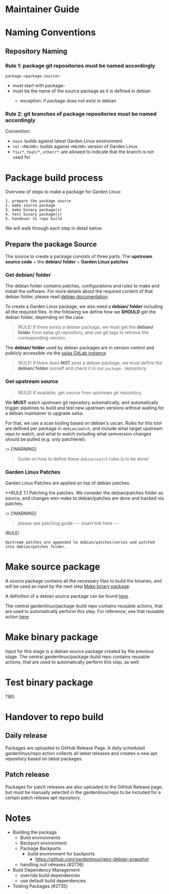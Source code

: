 # Maintainer Guide 


# Naming Conventions 

## Repository Naming 


### Rule 1: package git repositories must be named accordingly
```
package-<package-source>
```
- must start with package- 
- <package-source> must be the name of the source package as it is defined in debian
   - exception: if package does not exist in debian 


### Rule 2: git branches of package repositories must be named accordingly 

Convention: 
- `main`: builds against latest Garden Linux environment
- `rel-<MAJOR>`: builds against `<MAJOR>` version of Garden Linux. 
- `fix/*`, `feat/*`, `other/*`: are allowed to indicate that the branch is not used for   

# Package build process 

Overview of steps to make a package for Garden Linux:
```
1. prepare the package source
2. make source package
3. make binary package(s)
4. test binary package(s)
5. handover to repo build 
```

We will walk through each step in detail below.


## Prepare the package Source

The source to create a package consists of three parts. 
The **upstream source code** + the **debian/ folder** + **Garden Linux patches**

### Get debian/ folder

The debian folder contains patches, configurations and rules to make and install the software. For more details about the required content of that debian folder, please read [debian documentation](https://www.debian.org/doc/manuals/maint-guide/dreq.en.html).

To create a Garden Linux package, we also need a **debian/ folder** including all the required files. In the following we define how we **SHOULD** get the debian folder, depending on the case:


> !RULE!
> If there exists a debian package, we must get the **debian/ folder** from salsa git repository, and use git tags to retrieve the corresponding version. 

The **debian/ folder** used by debian packages are in version control and publicly accessible via the [salsa GitLab instance](https://salsa.debian.org/public) 


> !RULE! 
> If there does **NOT** exist a debian package, we must define the **debian/ folder** ourself and check it in our `package-` repository. 



### Get upstream source  

> !RULE! 
> If available, get source from upstream git repository. 

We **MUST** watch upstream git repository automatically, and automatically trigger pipelines to build and test new upstream versions without waiting for a debian maintainer to upgrade salsa. 

For that, we use a scan tooling based on debian's uscan. Rules for this tool are defined per package in `debian/watch`, and include what target upstream repo to watch, and what to watch including what semversion changes should be pulled (e.g. only patchlevel).

:> [!WARNING]
> Guide on how to define these `debian/watch` rules is to be done!

### Garden Linux Patches 

Garden Linux Patches are applied on top of debian patches. 


**RULE 1.1
Patching the patches. We consider the debian/patches folder as source, and changes wen make to debian/patches are done and tracked via patches. 

:> [!WARNING]
> please see patching guide --- insert link here --- 

!RULE! 
``` 
Upstream patches are appended to debian/patches/series and patched into debian/patches folder. 
```


# Make source package 
A source package contains all the necessary files to build the binaries, and will be used as input by the next step [Make binary package](##Make-binary-package). 

A definition of a debian source package can be found [here](https://wiki.debian.org/Packaging/SourcePackage).


The central gardenlinux/package-build repo contains reusable actions, that are used to automatically perform this step. For reference, see that reusable action [here](https://github.com/gardenlinux/package-build/blob/621c4c8f530a93884f7b9a4dfc348a50a2d19aa5/.github/workflows/build.yml#L29)



# Make binary package 

Input for this stage is a debian source package created by the previous stage.
The central gardenlinux/package-build repo contains reusable actions, that are used to automatically perform this step, as well. 

# Test binary package 

TBD

# Handover to repo build 

## Daily release 
Packages are uploaded to GitHub Release Page. A daily scheduled gardenlinux/repo action collects all latest releases and creates a new apt repository based on latest packages. 

## Patch release 
Packages for patch releases are also uploaded to the GitHub Release page, but must be manually selected in the gardenlinux/repo to be included for a certain patch release apt repository.  


# Notes 
- Building the package 
   - Build environments 
   - Backport environment 
    - Package Backports 
        - build environment for backports 
            - https://github.com/gardenlinux/repo-debian-snapshot
    - handling null releases (#2736)
- Build Dependency Management 
    - override build dependencies 
    - use default build dependencies
- Testing Packages (#2735)
